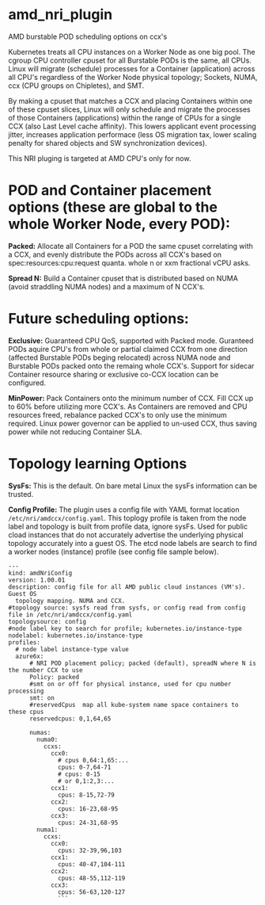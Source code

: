 # amd_nri_plugin
AMD burstable POD scheduling options on ccx's


Kubernetes treats all CPU instances on a Worker Node as one big pool. The cgroup CPU controller cpuset for all Burstable PODs is the same, all CPUs. Linux will migrate (schedule) processes for a Container (application) across all CPU's regardless of the Worker Node physical topology; Sockets, NUMA, ccx (CPU groups on Chipletes), and SMT.

By making a cpuset that matches a CCX and placing Containers within one of these cpuset slices, Linux will only schedule and migrate the processes of those Containers (applications) within the range of CPUs for a single CCX (also Last Level cache affinity). This lowers applicant event processing jitter, increases application performace (less OS migration tax, lower scaling penalty for shared objects and SW synchronization devices). 

This NRI pluging is targeted at AMD CPU's only for now. 

# POD and Container placement options (these are global to the whole Worker Node, every POD):

**Packed:** Allocate all Containers for a POD the same cpuset correlating with a CCX, and evenly distribute the PODs across all CCX's based on spec:resources:cpu:request quanta. whole n or xxm fractional vCPU asks.

**Spread N:** Build a Container cpuset that is distributed based on NUMA (avoid straddling NUMA nodes) and a maximum of N CCX's.


# Future scheduling options:

**Exclusive:** Guaranteed CPU QoS, supported with Packed mode. Guranteed PODs aquire CPU's from whole or partial claimed CCX from one direction (affected Burstable PODs beging relocated) across NUMA node and Burstable PODs packed onto the remaing whole CCX's. Support for sidecar Container resource sharing or exclusive co-CCX location can be configured.

**MinPower:** Pack Containers onto the minimum number of CCX. Fill CCX up to 60% before utilizing more CCX's. As Containers are removed and CPU resources freed, rebalance packed CCX's to only use the minimum required. Linux power governor can be applied to un-used CCX, thus saving power while not reducing Container SLA.

# Topology learning Options

**SysFs:** This is the default. On bare metal Linux the sysFs information can be trusted.

**Config Profile:** The plugin uses a config file with YAML format location ```/etc/nri/amdccx/config.yaml```. This toplogy profile is taken from the node label and topology is built from profile data, ignore sysFs. Used for public cload instances that do not accurately advertise the underlying physical topology accurately into a guest OS. The etcd node labels are search to find a worker nodes (instance) profile (see config file sample below). 

```
---
kind: amdNriConfig
version: 1.00.01
description: config file for all AMD public cloud instances (VM's). Guest OS
  topology mapping. NUMA and CCX.
#topology source: sysfs read from sysfs, or config read from config file in /etc/nri/amdccx/config.yaml
topologysource: config
#node label key to search for profile; kubernetes.io/instance-type
nodelabel: kubernetes.io/instance-type
profiles:
  # node label instance-type value
  azure6x:
      # NRI POD placement policy; packed (default), spreadN where N is the number CCX to use 
      Policy: packed
      #smt on or off for physical instance, used for cpu number processing
      smt: on
      #reservedCpus  map all kube-system name space containers to these cpus
      reservedcpus: 0,1,64,65
         
      numas:
        numa0: 
          ccxs:
            ccx0:
              # cpus 0,64:1,65:...
              cpus: 0-7,64-71
              # cpus: 0-15  
              # or 0,1:2,3:...
            ccx1: 
              cpus: 8-15,72-79
            ccx2:
              cpus: 16-23,68-95
            ccx3:
              cpus: 24-31,68-95
        numa1:
          ccxs:
            ccx0:
              cpus: 32-39,96,103
            ccx1:
              cpus: 40-47,104-111
            ccx2:
              cpus: 48-55,112-119
            ccx3:
              cpus: 56-63,120-127
              ```